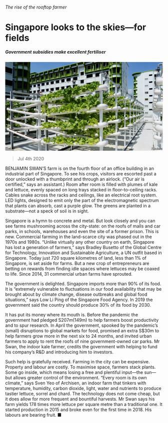 ###### The rise of the rooftop farmer

# Singapore looks to the skies—for fields 

##### Government subsidies make excellent fertiliser 

![image](images/20200704_ASP004_0.jpg) 

> Jul 4th 2020 

BENJAMIN SWAN’S farm is on the fourth floor of an office building in an industrial part of Singapore. To see his crops, visitors are escorted past a door unlocked with a thumbprint and through an airlock. (“Our air is certified,” says an assistant.) Room after room is filled with plumes of kale and lettuce, evenly spaced on long trays stacked in floor-to-ceiling racks. Cables snake across the racks and ceilings, like an electrical root system. LED lights, designed to emit only the part of the electromagnetic spectrum that plants can absorb, cast a purple glow. The greens are planted in a substrate—not a speck of soil is in sight. 

Singapore is a hymn to concrete and metal. But look closely and you can see farms mushrooming across the city-state: on the roofs of malls and car parks, in schools, warehouses and even the site of a former prison. This is new. Commercial farming in the land-scarce city was phased out in the 1970s and 1980s. “Unlike virtually any other country on earth, Singapore has lost a generation of farmers,” says Bradley Busetto of the Global Centre for Technology, Innovation and Sustainable Agriculture, a UN outfit based in Singapore. Today just 720 square kilometres of land, less than 1% of Singapore, is set aside for farms. But a new crop of entrepreneurs are betting on rewards from finding idle spaces where lettuces may be coaxed to life. Since 2014, 31 commercial urban farms have sprouted. 


The government is delighted. Singapore imports more than 90% of its food. It is “extremely vulnerable to fluctuations in our food availability that may be brought about by climate change, disease outbreaks and global food situations,” says Low Li Ping of the Singapore Food Agency. In 2019 the government said the country should produce 30% of its food by 2030.

It has put its money where its mouth is. Before the pandemic the government had pledged S$207m ($149m) to help farmers boost productivity and to spur research. In April the government, spooked by the pandemic’s (small) disruptions to global markets for food, promised an extra S$30m to help farmers grow more in the next six to 24 months, and invited urban farmers to apply to rent the roofs of nine government-owned car parks. Mr Swan, the indoor kale farmer, credits the government with helping to fund his company’s R&amp;D and introducing him to investors. 

Such help is gratefully received. Farming in the city can be expensive. Property and labour are costly. To maximise space, farmers stack plants. Some go inside, which means losing a free and plentiful input—the sun—but allows greater control of the environment. “Every room is its own climate,” says Sven Yeo of Archisen, an indoor farm that tinkers with temperature, humidity, carbon dioxide, light, water and nutrients to produce tastier lettuce, sorrel and chard. The technology does not come cheap, but it does allow for more frequent and bountiful harvests. Mr Swan says his farm yields 178 times more lettuce per square metre than a traditional one. It started production in 2015 and broke even for the first time in 2018. His labours are bearing fruit. ■

